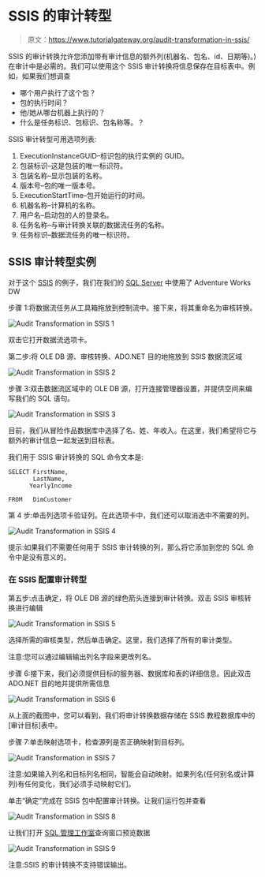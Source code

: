 # SSIS 的审计转型

> 原文：<https://www.tutorialgateway.org/audit-transformation-in-ssis/>

SSIS 的审计转换允许您添加带有审计信息的额外列(机器名、包名、id、日期等)。)在审计中是必需的。我们可以使用这个 SSIS 审计转换将信息保存在目标表中。例如，如果我们想调查

*   哪个用户执行了这个包？
*   包的执行时间？
*   他/她从哪台机器上执行的？
*   什么是任务标识、包标识、包名称等。？

SSIS 审计转型可用选项列表:

1.  ExecutionInstanceGUID–标识包的执行实例的 GUID。
2.  包装标识–这是包装的唯一标识符。
3.  包装名称–显示包装的名称。
4.  版本号–包的唯一版本号。
5.  ExecutionStartTime–包开始运行的时间。
6.  机器名称–计算机的名称。
7.  用户名–启动包的人的登录名。
8.  任务名称–与审计转换关联的数据流任务的名称。
9.  任务标识–数据流任务的唯一标识符。

## SSIS 审计转型实例

对于这个 [SSIS](https://www.tutorialgateway.org/ssis/) 的例子，我们在我们的 [SQL Server](https://www.tutorialgateway.org/sql/) 中使用了 Adventure Works DW

步骤 1:将数据流任务从工具箱拖放到控制流中。接下来，将其重命名为审核转换。

![Audit Transformation in SSIS 1](img/76d3107189ef1a69ee58fcbfd530e939.png)

双击它打开数据流选项卡。

第二步:将 OLE DB 源、审核转换、ADO.NET 目的地拖放到 SSIS 数据流区域

![Audit Transformation in SSIS 2](img/dc9fe4f09bd2bae6ad3ec6777f07375a.png)

步骤 3:双击数据流区域中的 OLE DB 源，打开连接管理器设置，并提供空间来编写我们的 SQL 语句。

![Audit Transformation in SSIS 3](img/39c278db1dab3460dfb55ed11300dd3e.png)

目前，我们从冒险作品数据库中选择了名、姓、年收入。在这里，我们希望将它与额外的审计信息一起发送到目标表。

我们用于 SSIS 审计转换的 SQL 命令文本是:

```
SELECT FirstName,
       LastName,
      YearlyIncome

FROM   DimCustomer
```

第 4 步:单击列选项卡验证列。在此选项卡中，我们还可以取消选中不需要的列。

![Audit Transformation in SSIS 4](img/43c8624acfba10a388185f7bd9095371.png)

提示:如果我们不需要任何用于 SSIS 审计转换的列，那么将它添加到您的 SQL 命令中是没有意义的。

### 在 SSIS 配置审计转型

第五步:点击确定，将 OLE DB 源的绿色箭头连接到审计转换。双击 SSIS 审核转换进行编辑

![Audit Transformation in SSIS 5](img/0a737df4e10bd4e4f3da95b2a0a02b83.png)

选择所需的审核类型，然后单击确定。这里，我们选择了所有的审计类型。

注意:您可以通过编辑输出列名字段来更改列名。

步骤 6:接下来，我们必须提供目标的服务器、数据库和表的详细信息。因此双击 ADO.NET 目的地并提供所需信息

![Audit Transformation in SSIS 6](img/501803a0db3c49cc6ed8b760f64294c8.png)

从上面的截图中，您可以看到，我们将审计转换数据存储在 SSIS 教程数据库中的[审计目标]表中。

步骤 7:单击映射选项卡，检查源列是否正确映射到目标列。

![Audit Transformation in SSIS 7](img/ebe74c11e2d98062f7d9b98e8a9c8db7.png)

注意:如果输入列名和目标列名相同，智能会自动映射。如果列名(任何别名或计算列)有任何变化，我们必须手动映射它们。

单击“确定”完成在 SSIS 包中配置审计转换。让我们运行包并查看

![Audit Transformation in SSIS 8](img/e564475575ea405cf9c4bab739e4eb0e.png)

让我们打开 [SQL 管理工作室](https://www.tutorialgateway.org/sql-server-management-studio/)查询窗口预览数据

![Audit Transformation in SSIS 9](img/c9861ebfdb33348ded5c340fea9f6dd6.png)

注意:SSIS 的审计转换不支持错误输出。